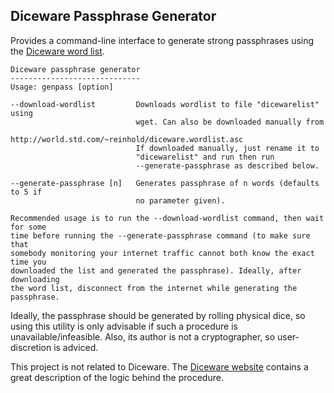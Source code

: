 ## Diceware Passphrase Generator

Provides a command-line interface to generate strong passphrases using the
[Diceware word list](http://world.std.com/~reinhold/diceware.wordlist.asc).

```
Diceware passphrase generator
-----------------------------
Usage: genpass [option]

--download-wordlist         Downloads wordlist to file "dicewarelist" using
                            wget. Can also be downloaded manually from
                            http://world.std.com/~reinhold/diceware.wordlist.asc
                            If downloaded manually, just rename it to
                            "dicewarelist" and run then run
                            --generate-passphrase as described below.

--generate-passphrase [n]   Generates passphrase of n words (defaults to 5 if
                            no parameter given).

Recommended usage is to run the --download-wordlist command, then wait for some
time before running the --generate-passphrase command (to make sure that
somebody monitoring your internet traffic cannot both know the exact time you
downloaded the list and generated the passphrase). Ideally, after downloading
the word list, disconnect from the internet while generating the passphrase.
```

Ideally, the passphrase should be generated by rolling physical dice, so using
this utility is only advisable if such a procedure is unavailable/infeasible.
Also, its author is not a cryptographer, so user-discretion is adviced.

This project is not related to Diceware. The [Diceware
website](http://world.std.com/~reinhold/diceware.html) contains a great
description of the logic behind the procedure.
